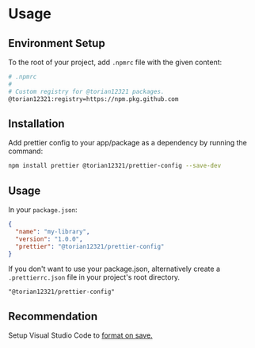 # Usage

## Environment Setup

To the root of your project, add `.npmrc` file with the given content:

```sh
# .npmrc
#
# Custom registry for @torian12321 packages.
@torian12321:registry=https://npm.pkg.github.com
```

## Installation

Add prettier config to your app/package as a dependency by running the command:

```sh
npm install prettier @torian12321/prettier-config --save-dev
```

## Usage


In your `package.json`:

```json
{
  "name": "my-library",
  "version": "1.0.0",
  "prettier": "@torian12321/prettier-config"
}
```

If you don't want to use your package.json, alternatively create a `.prettierrc.json` file in your project's root directory.

```
"@torian12321/prettier-config"
```

## Recommendation

Setup Visual Studio Code to [format on save.](https://www.codementor.io/@myogeshchavan97/how-to-automatically-format-code-in-visual-studio-code-using-prettier-1nebhfbxak#automatically-format-code-on-file-save)

